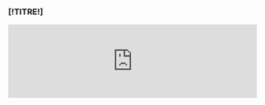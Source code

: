 
<div class="block tags_block">
    <h3 class="title_block title_block_green">[!TITRE!]</h3>
    <iframe id="facebookIframe" src="http://www.facebook.com/plugins/likebox.php?href=[!URL!]&height=[!HAUTEUR!]&colorscheme=light&show_faces=false&header=true&stream=true&show_border=true" scrolling="no" frameborder="0" style="border:none; overflow:hidden; width:100%; height:[!HAUTEUR!]px;" allowTransparency="true"></iframe>
</div>
